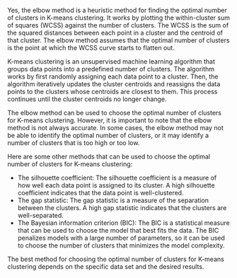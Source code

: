 Yes, the elbow method is a heuristic method for finding the optimal number of clusters in K-means clustering. It works by plotting the within-cluster sum of squares (WCSS) against the number of clusters. The WCSS is the sum of the squared distances between each point in a cluster and the centroid of that cluster. The elbow method assumes that the optimal number of clusters is the point at which the WCSS curve starts to flatten out.

K-means clustering is an unsupervised machine learning algorithm that groups data points into a predefined number of clusters. The algorithm works by first randomly assigning each data point to a cluster. Then, the algorithm iteratively updates the cluster centroids and reassigns the data points to the clusters whose centroids are closest to them. This process continues until the cluster centroids no longer change.

The elbow method can be used to choose the optimal number of clusters for K-means clustering. However, it is important to note that the elbow method is not always accurate. In some cases, the elbow method may not be able to identify the optimal number of clusters, or it may identify a number of clusters that is too high or too low.

Here are some other methods that can be used to choose the optimal number of clusters for K-means clustering:

* The silhouette coefficient: The silhouette coefficient is a measure of how well each data point is assigned to its cluster. A high silhouette coefficient indicates that the data point is well-clustered.
* The gap statistic: The gap statistic is a measure of the separation between the clusters. A high gap statistic indicates that the clusters are well-separated.
* The Bayesian information criterion (BIC): The BIC is a statistical measure that can be used to choose the model that best fits the data. The BIC penalizes models with a large number of parameters, so it can be used to choose the number of clusters that minimizes the model complexity.

The best method for choosing the optimal number of clusters for K-means clustering depends on the specific data set and the desired results.
